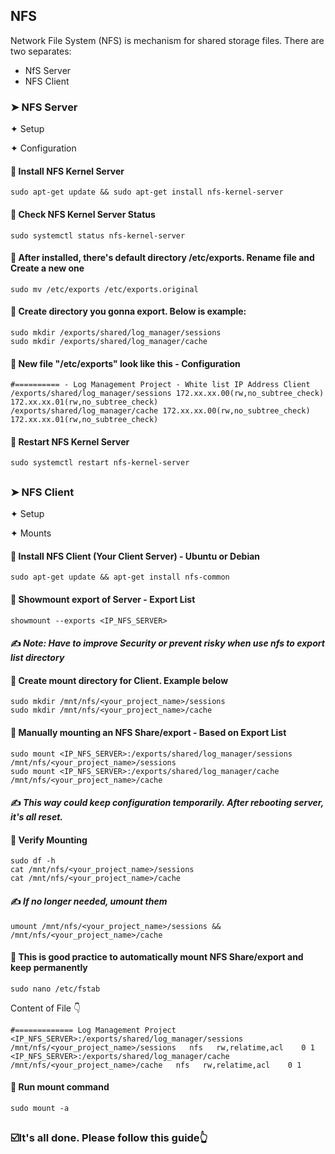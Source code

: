## NFS
Network File System (NFS) is mechanism for shared storage files. There are two separates:

- NfS Server
- NFS Client

### ➤ NFS Server

✦ Setup

✦ Configuration

#### 🔵 Install NFS Kernel Server
```
sudo apt-get update && sudo apt-get install nfs-kernel-server
```

#### 🔵 Check NFS Kernel Server Status
```
sudo systemctl status nfs-kernel-server
```

#### 🔵 After installed, there's default directory /etc/exports. Rename file and Create a new one
```
sudo mv /etc/exports /etc/exports.original
```

#### 🔵 Create directory you gonna export. Below is example:
```
sudo mkdir /exports/shared/log_manager/sessions
sudo mkdir /exports/shared/log_manager/cache
```

#### 🔵 New file "/etc/exports" look like this - Configuration
```
#========== - Log Management Project - White list IP Address Client
/exports/shared/log_manager/sessions 172.xx.xx.00(rw,no_subtree_check) 172.xx.xx.01(rw,no_subtree_check)
/exports/shared/log_manager/cache 172.xx.xx.00(rw,no_subtree_check) 172.xx.xx.01(rw,no_subtree_check)
```

#### 🔵 Restart NFS Kernel Server
```
sudo systemctl restart nfs-kernel-server
```
##
### ➤ NFS Client

✦ Setup

✦ Mounts

#### 🔵 Install NFS Client (Your Client Server) - Ubuntu or Debian
```
sudo apt-get update && apt-get install nfs-common
```

#### 🔵 Showmount export of Server - Export List
```
showmount --exports <IP_NFS_SERVER>
```
#### ✍️ *Note: Have to improve Security or prevent risky when use nfs to export list directory*

#### 🔵 Create mount directory for Client. Example below
```
sudo mkdir /mnt/nfs/<your_project_name>/sessions
sudo mkdir /mnt/nfs/<your_project_name>/cache
```

#### 🔵 Manually mounting an NFS Share/export - Based on Export List
```
sudo mount <IP_NFS_SERVER>:/exports/shared/log_manager/sessions /mnt/nfs/<your_project_name>/sessions
sudo mount <IP_NFS_SERVER>:/exports/shared/log_manager/cache /mnt/nfs/<your_project_name>/cache
```
#### ✍️ *This way could keep configuration temporarily. After rebooting server, it's all reset.*

#### 🔵 Verify Mounting
```
sudo df -h
cat /mnt/nfs/<your_project_name>/sessions
cat /mnt/nfs/<your_project_name>/cache
```

#### ✍️ *If no longer needed, umount them*
```
umount /mnt/nfs/<your_project_name>/sessions && /mnt/nfs/<your_project_name>/cache
```

#### 🔵 This is good practice to automatically mount NFS Share/export and keep permanently
```
sudo nano /etc/fstab
```
Content of File 👇
```
#============= Log Management Project
<IP_NFS_SERVER>:/exports/shared/log_manager/sessions   /mnt/nfs/<your_project_name>/sessions   nfs   rw,relatime,acl    0 1
<IP_NFS_SERVER>:/exports/shared/log_manager/cache   /mnt/nfs/<your_project_name>/cache   nfs   rw,relatime,acl    0 1
```

#### 🔵 Run mount command
```
sudo mount -a
```
##
<h3>☑️It's all done. Please follow this guide👆</h3>

##
